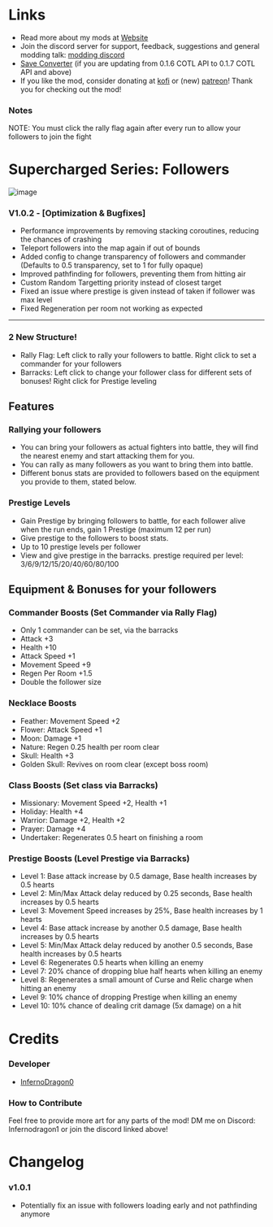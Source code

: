 # Links
- Read more about my mods at [Website](https://cotlmod.infernodragon.net/)
- Join the discord server for support, feedback, suggestions and general modding talk: [modding discord](https://discord.gg/MUjww9ndx2)
- [Save Converter](https://cotlminimod.infernodragon.net/saveconverter) (if you are updating from 0.1.6 COTL API to 0.1.7 COTL API and above) 
- If you like the mod, consider donating at [kofi](https://ko-fi.com/infernodragon0) or (new) [patreon](https://www.patreon.com/InfernoDragon0)! Thank you for checking out the mod!

### Notes
NOTE: You must click the rally flag again after every run to allow your followers to join the fight

# Supercharged Series: Followers

![image](https://i.imgur.com/9oZbUBS.png)

### V1.0.2 - [Optimization & Bugfixes]
- Performance improvements by removing stacking coroutines, reducing the chances of crashing
- Teleport followers into the map again if out of bounds
- Added config to change transparency of followers and commander (Defaults to 0.5 transparency, set to 1 for fully opaque)
- Improved pathfinding for followers, preventing them from hitting air
- Custom Random Targetting priority instead of closest target
- Fixed an issue where prestige is given instead of taken if follower was max level
- Fixed Regeneration per room not working as expected

---

### 2 New Structure!
- Rally Flag: Left click to rally your followers to battle. Right click to set a commander for your followers
- Barracks: Left click to change your follower class for different sets of bonuses! Right click for Prestige leveling

## Features

### Rallying your followers
- You can bring your followers as actual fighters into battle, they will find the nearest enemy and start attacking them for you.
- You can rally as many followers as you want to bring them into battle.
- Different bonus stats are provided to followers based on the equipment you provide to them, stated below. 

### Prestige Levels
- Gain Prestige by bringing followers to battle, for each follower alive when the run ends, gain 1 Prestige (maximum 12 per run)
- Give prestige to the followers to boost stats.
- Up to 10 prestige levels per follower
- View and give prestige in the barracks. prestige required per level: 3/6/9/12/15/20/40/60/80/100

## Equipment & Bonuses for your followers
### Commander Boosts (Set Commander via Rally Flag)
- Only 1 commander can be set, via the barracks
- Attack +3
- Health +10
- Attack Speed +1
- Movement Speed +9
- Regen Per Room +1.5
- Double the follower size

### Necklace Boosts
- Feather: Movement Speed +2
- Flower: Attack Speed +1
- Moon: Damage +1
- Nature: Regen 0.25 health per room clear
- Skull: Health +3
- Golden Skull: Revives on room clear (except boss room)

### Class Boosts (Set class via Barracks)
- Missionary: Movement Speed +2, Health +1
- Holiday: Health +4
- Warrior: Damage +2, Health +2
- Prayer: Damage +4
- Undertaker: Regenerates 0.5 heart on finishing a room

### Prestige Boosts (Level Prestige via Barracks)
- Level 1: Base attack increase by 0.5 damage, Base health increases by 0.5 hearts
- Level 2: Min/Max Attack delay reduced by 0.25 seconds, Base health increases by 0.5 hearts
- Level 3: Movement Speed increases by 25%, Base health increases by 1 hearts
- Level 4: Base attack increase by another 0.5 damage, Base health increases by 0.5 hearts
- Level 5: Min/Max Attack delay reduced by another 0.5 seconds, Base health increases by 0.5 hearts
- Level 6: Regenerates 0.5 hearts when killing an enemy
- Level 7: 20% chance of dropping blue half hearts when killing an enemy
- Level 8: Regenerates a small amount of Curse and Relic charge when hitting an enemy
- Level 9: 10% chance of dropping Prestige when killing an enemy
- Level 10: 10% chance of dealing crit damage (5x damage) on a hit

# Credits

### Developer
- [InfernoDragon0](https://github.com/InfernoDragon0)

### How to Contribute
Feel free to provide more art for any parts of the mod! DM me on Discord: Infernodragon1 or join the discord linked above!

# Changelog

### v1.0.1
- Potentially fix an issue with followers loading early and not pathfinding anymore